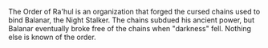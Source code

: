 The Order of Ra'hul is an organization that forged the cursed chains used to bind Balanar, the  Night Stalker. The chains subdued his ancient power, but Balanar eventually broke free of the chains when "darkness" fell. Nothing else is known of the order.

